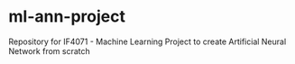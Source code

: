 # ml-ann-project
Repository for IF4071 - Machine Learning Project to create Artificial Neural Network from scratch
